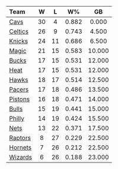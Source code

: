 | Team                            |  W  |  L  |  W%   |   GB   |
|:--------------------------------|:---:|:---:|:-----:|:------:|
| [Cavs](/r/clevelandcavs)        | 30  |  4  | 0.882 | 0.000  |
| [Celtics](/r/bostonceltics)     | 26  |  9  | 0.743 | 4.500  |
| [Knicks](/r/NYKnicks)           | 24  | 11  | 0.686 | 6.500  |
| [Magic](/r/OrlandoMagic)        | 21  | 15  | 0.583 | 10.000 |
| [Bucks](/r/MkeBucks)            | 17  | 15  | 0.531 | 12.000 |
| [Heat](/r/heat)                 | 17  | 15  | 0.531 | 12.000 |
| [Hawks](/r/AtlantaHawks)        | 18  | 17  | 0.514 | 12.500 |
| [Pacers](/r/pacers)             | 17  | 18  | 0.486 | 13.500 |
| [Pistons](/r/DetroitPistons)    | 16  | 18  | 0.471 | 14.000 |
| [Bulls](/r/chicagobulls)        | 15  | 19  | 0.441 | 15.000 |
| [Philly](/r/sixers)             | 14  | 19  | 0.424 | 15.500 |
| [Nets](/r/GoNets)               | 13  | 22  | 0.371 | 17.500 |
| [Raptors](/r/torontoraptors)    |  8  | 27  | 0.229 | 22.500 |
| [Hornets](/r/CharlotteHornets)  |  7  | 26  | 0.212 | 22.500 |
| [Wizards](/r/washingtonwizards) |  6  | 26  | 0.188 | 23.000 |